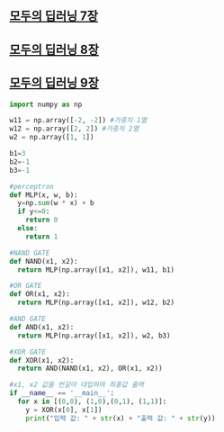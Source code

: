 [모두의 딥러닝 7장](https://velog.io/@yoonie_03/%EB%AA%A8%EB%91%90%EC%9D%98-%EB%94%A5%EB%9F%AC%EB%8B%9D-7%EC%9E%A5-multilayer-perceptron)
---

[모두의 딥러닝 8장](https://velog.io/@yoonie_03/%EB%AA%A8%EB%91%90%EC%9D%98-%EB%94%A5%EB%9F%AC%EB%8B%9D-8%EC%9E%A5-back-propagation)
---

[모두의 딥러닝 9장](https://velog.io/@yoonie_03/9%EC%9E%A5-%EC%8B%A0%EA%B2%BD%EB%A7%9D%EC%97%90%EC%84%9C-%EB%94%A5%EB%9F%AC%EB%8B%9D%EC%9C%BC%EB%A1%9C-deeplearning)
---

```python
import numpy as np

w11 = np.array([-2, -2]) #가중치 1열
w12 = np.array([2, 2]) #가중치 2열
w2 = np.array([1, 1])

b1=3
b2=-1
b3=-1

#perceptron
def MLP(x, w, b):
  y=np.sum(w * x) + b
  if y<=0:
    return 0
  else:
    return 1

#NAND GATE
def NAND(x1, x2):
  return MLP(np.array([x1, x2]), w11, b1)

#OR GATE
def OR(x1, x2):
  return MLP(np.array([x1, x2]), w12, b2)

#AND GATE
def AND(x1, x2):
  return MLP(np.array([x1, x2]), w2, b3)

#XOR GATE
def XOR(x1, x2):
  return AND(NAND(x1, x2), OR(x1, x2))

#x1, x2 값을 번갈아 대입하며 최종값 출력
if __name__ == '__main__':
  for x in [(0,0), (1,0),(0,1), (1,1)]:
    y = XOR(x[0], x[1])
    print("입력 값: " + str(x) + "출력 값: " + str(y))
```
